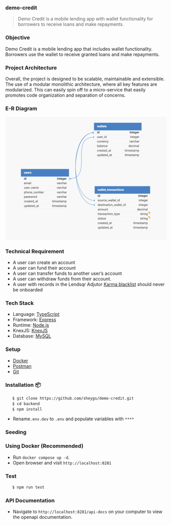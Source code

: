 ### demo-credit

> Demo Credit is a mobile lending app with wallet functionality for borrowers to receive loans and make repayments.

### Objective

Demo Credit is a mobile lending app that includes wallet functionality. Borrowers use the wallet to receive granted loans and make repayments.

### Project Architecture

Overall, the project is designed to be scalable, maintainable and extensible. The use of a modular monolithic architecture, where all key features are modularized. This can easily spin off to a micro-service that easily promotes code organization and separation of concerns.

### E-R Diagram

![E-R Diagram](./demo-credit-E-R-diagram.png)

### Technical Requirement

- A user can create an account
- A user can fund their account
- A user can transfer funds to another user’s account
- A user can withdraw funds from their account.
- A user with records in the Lendsqr Adjutor [Karma blacklist](https://api.adjutor.io/) should never be onboarded

### Tech Stack

- Language: [TypeScript](https://www.typescriptlang.org/)
- Framework: [Express](https://expressjs.com/)
- Runtime: [Node.js](https://nodejs.org/en)
- KnexJS: [KnexJS](https://knexjs.org/)
- Database: [MySQL](https://www.mysql.com/)

### Setup

- [Docker](https://www.docker.com/)
- [Postman](https://www.postman.com/downloads/)
- [Git](https://git-scm.com/downloads)

### Installation 📦

```bash
   $ git clone https://github.com/sheygs/demo-credit.git
   $ cd backend
   $ npm install
```

- Rename`.env.dev` to `.env` and populate variables with `****`

### Seeding

### Using Docker (Recommended)

- Run `docker compose up -d`.
- Open browser and visit `http://localhost:8281`

### Test

```bash
   $ npm run test
```

### API Documentation

- Navigate to `http://localhost:8281/api-docs` on your computer to view the openapi documentation.
